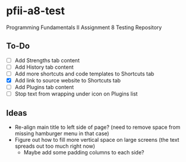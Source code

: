 # pfii-a8-test
Programming Fundamentals II Assignment 8 Testing Repository

## To-Do
- [ ] Add Strengths tab content
- [ ] Add History tab content
- [ ] Add more shortcuts and code templates to Shortcuts tab
- [x] Add link to source website to Shortcuts tab
- [ ] Add Plugins tab content
- [ ] Stop text from wrapping under icon on Plugins list

## Ideas
- Re-align main title to left side of page? (need to remove space from missing hamburger menu in that case)
- Figure out how to fill more vertical space on large screens (the text spreads out too much right now)
  - Maybe add some padding columns to each side?
